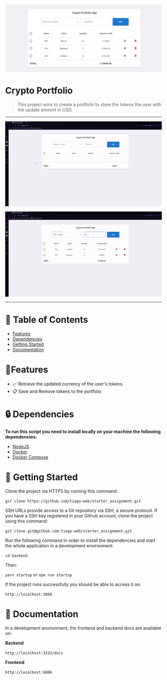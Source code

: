 <p align="center">
   <img src=".github/crypto-portfolio.PNG"/>
</p>

# Crypto Portfolio

> This project aims to create a portfolio to store the tokens the user with the update amount in USD.

---

<p align="center"><img src=".github/gif1.gif?raw=true"/></p>
<p align="center"><img src=".github/gif2.gif?raw=true"/></p>

---

# :pushpin: Table of Contents

- [Features](#link-features)
- [Dependencies](#lock-dependencies)
- [Getting Started](#checkered_flag-getting-started)
- [Documentation](#page_with_curl-documentation)

# :link:Features

- 📈 Retrieve the updated currency of the user's tokens.
- 📋 Save and Remove tokens to the portfolio

# :lock: Dependencies

**To run this script you need to install locally on your machine the following dependencies:**

- [NodeJS](https://nodejs.org/en/download/)
- [Docker](https://docs.docker.com/desktop/#download-and-install)
- [Docker Compose](https://docs.docker.com/compose/install/)

# :checkered_flag: Getting Started

Clone the project via HTTPS by running this command:

`git clone https://github.com/tiago-web/starter_assignment.git`

SSH URLs provide access to a Git repository via SSH, a secure protocol. If you have a SSH key registered in your Github account, clone the project using this command:

`git clone git@github.com:tiago-web/starter_assignment.git`

Run the following command in order to install the dependencies and start the whole application in a development environment:

`cd backend`

Then:

`yarn startup` or `npm run startup`

If the project runs successfully you should be able to access it on:

`http://localhost:3000`

# :page_with_curl: Documentation

In a development environment, the frontend and backend docs are available on:

**Backend**

`http://localhost:3333/docs`

**Frontend**

`http://localhost:6006`
